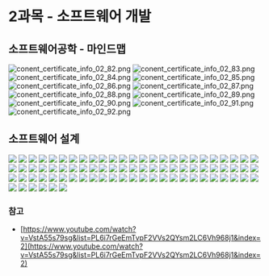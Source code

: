 # 2과목 - 소프트웨어 개발

## 소프트웨어공학 - 마인드맵

![conent_certificate_info_02_82.png](/study/assets/conent_certificate_info_02_82.png)
![conent_certificate_info_02_83.png](/study/assets/conent_certificate_info_02_83.png)
![conent_certificate_info_02_84.png](/study/assets/conent_certificate_info_02_84.png)
![conent_certificate_info_02_85.png](/study/assets/conent_certificate_info_02_85.png)
![conent_certificate_info_02_86.png](/study/assets/conent_certificate_info_02_86.png)
![conent_certificate_info_02_87.png](/study/assets/conent_certificate_info_02_87.png)
![conent_certificate_info_02_88.png](/study/assets/conent_certificate_info_02_88.png)
![conent_certificate_info_02_89.png](/study/assets/conent_certificate_info_02_89.png)
![conent_certificate_info_02_90.png](/study/assets/conent_certificate_info_02_90.png)
![conent_certificate_info_02_91.png](/study/assets/conent_certificate_info_02_91.png)
![conent_certificate_info_02_92.png](/study/assets/conent_certificate_info_02_92.png)

## 소프트웨어 설계

![](/study/assets/conent_certificate_info_02_1.png)
![](/study/assets/conent_certificate_info_02_2.png)
![](/study/assets/conent_certificate_info_02_3.png)
![](/study/assets/conent_certificate_info_02_4.png)
![](/study/assets/conent_certificate_info_02_5.png)
![](/study/assets/conent_certificate_info_02_6.png)
![](/study/assets/conent_certificate_info_02_7.png)
![](/study/assets/conent_certificate_info_02_8.png)
![](/study/assets/conent_certificate_info_02_9.png)
![](/study/assets/conent_certificate_info_02_10.png)
![](/study/assets/conent_certificate_info_02_11.png)
![](/study/assets/conent_certificate_info_02_12.png)
![](/study/assets/conent_certificate_info_02_13.png)
![](/study/assets/conent_certificate_info_02_14.png)
![](/study/assets/conent_certificate_info_02_15.png)
![](/study/assets/conent_certificate_info_02_16.png)
![](/study/assets/conent_certificate_info_02_17.png)
![](/study/assets/conent_certificate_info_02_18.png)
![](/study/assets/conent_certificate_info_02_19.png)
![](/study/assets/conent_certificate_info_02_20.png)
![](/study/assets/conent_certificate_info_02_21.png)
![](/study/assets/conent_certificate_info_02_22.png)
![](/study/assets/conent_certificate_info_02_23.png)
![](/study/assets/conent_certificate_info_02_24.png)
![](/study/assets/conent_certificate_info_02_25.png)
![](/study/assets/conent_certificate_info_02_26.png)
![](/study/assets/conent_certificate_info_02_27.png)
![](/study/assets/conent_certificate_info_02_28.png)
![](/study/assets/conent_certificate_info_02_29.png)
![](/study/assets/conent_certificate_info_02_30.png)
![](/study/assets/conent_certificate_info_02_31.png)
![](/study/assets/conent_certificate_info_02_32.png)
![](/study/assets/conent_certificate_info_02_33.png)
![](/study/assets/conent_certificate_info_02_34.png)
![](/study/assets/conent_certificate_info_02_35.png)
![](/study/assets/conent_certificate_info_02_36.png)
![](/study/assets/conent_certificate_info_02_37.png)
![](/study/assets/conent_certificate_info_02_38.png)
![](/study/assets/conent_certificate_info_02_39.png)
![](/study/assets/conent_certificate_info_02_40.png)
![](/study/assets/conent_certificate_info_02_41.png)
![](/study/assets/conent_certificate_info_02_42.png)
![](/study/assets/conent_certificate_info_02_43.png)
![](/study/assets/conent_certificate_info_02_44.png)
![](/study/assets/conent_certificate_info_02_45.png)
![](/study/assets/conent_certificate_info_02_46.png)
![](/study/assets/conent_certificate_info_02_47.png)
![](/study/assets/conent_certificate_info_02_48.png)
![](/study/assets/conent_certificate_info_02_49.png)
![](/study/assets/conent_certificate_info_02_50.png)
![](/study/assets/conent_certificate_info_02_51.png)
![](/study/assets/conent_certificate_info_02_52.png)
![](/study/assets/conent_certificate_info_02_53.png)
![](/study/assets/conent_certificate_info_02_54.png)
![](/study/assets/conent_certificate_info_02_55.png)
![](/study/assets/conent_certificate_info_02_56.png)
![](/study/assets/conent_certificate_info_02_57.png)
![](/study/assets/conent_certificate_info_02_58.png)
![](/study/assets/conent_certificate_info_02_59.png)
![](/study/assets/conent_certificate_info_02_60.png)
![](/study/assets/conent_certificate_info_02_61.png)
![](/study/assets/conent_certificate_info_02_62.png)
![](/study/assets/conent_certificate_info_02_63.png)
![](/study/assets/conent_certificate_info_02_64.png)
![](/study/assets/conent_certificate_info_02_65.png)
![](/study/assets/conent_certificate_info_02_66.png)
![](/study/assets/conent_certificate_info_02_67.png)
![](/study/assets/conent_certificate_info_02_68.png)
![](/study/assets/conent_certificate_info_02_69.png)
![](/study/assets/conent_certificate_info_02_70.png)
![](/study/assets/conent_certificate_info_02_71.png)
![](/study/assets/conent_certificate_info_02_72.png)
![](/study/assets/conent_certificate_info_02_73.png)
![](/study/assets/conent_certificate_info_02_74.png)
![](/study/assets/conent_certificate_info_02_75.png)
![](/study/assets/conent_certificate_info_02_76.png)
![](/study/assets/conent_certificate_info_02_77.png)
![](/study/assets/conent_certificate_info_02_78.png)
![](/study/assets/conent_certificate_info_02_79.png)
![](/study/assets/conent_certificate_info_02_80.png)
![](/study/assets/conent_certificate_info_02_81.png)

### 참고

- [https://www.youtube.com/watch?v=VstA55s79sg&list=PL6i7rGeEmTvpF2VVs2QYsm2LC6Vh968j1&index=2](https://www.youtube.com/watch?v=VstA55s79sg&list=PL6i7rGeEmTvpF2VVs2QYsm2LC6Vh968j1&index=2)
